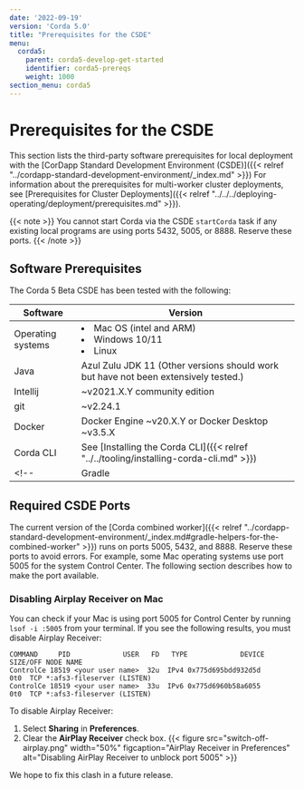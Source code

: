 ```yaml
---
date: '2022-09-19'
version: 'Corda 5.0'
title: "Prerequisites for the CSDE"
menu:
  corda5:
    parent: corda5-develop-get-started
    identifier: corda5-prereqs
    weight: 1000
section_menu: corda5
---
```

# Prerequisites for the CSDE
This section lists the third-party software prerequisites for local deployment with the [CorDapp Standard Development Environment (CSDE)]({{< relref "../cordapp-standard-development-environment/_index.md" >}})
For information about the prerequisites for multi-worker cluster deployments, see [Prerequisites for Cluster Deployments]({{< relref "../../../deploying-operating/deployment/prerequisites.md" >}}).

{{< note >}}
You cannot start Corda via the CSDE `startCorda` task if any existing local programs are using ports 5432, 5005, or 8888. Reserve these ports.
{{< /note >}}

## Software Prerequisites

The Corda 5 Beta CSDE has been tested with the following:

| Software          | Version                                                                             |
| ----------------- | ----------------------------------------------------------------------------------- |
| Operating systems | <li>Mac OS (intel and ARM)</li><li>Windows 10/11</li><li>Linux</li>                 |
| Java              | Azul Zulu JDK 11 (Other versions should work but have not been extensively tested.) |
| Intellij          | ~v2021.X.Y community edition                                                        |
| git               | ~v2.24.1                                                                            |
| Docker            | Docker Engine ~v20.X.Y or Docker Desktop ~v3.5.X                                    |
| Corda CLI         | See [Installing the Corda CLI]({{< relref "../../tooling/installing-corda-cli.md" >}})        |
<!--| Gradle |  7.0+   |-->

<!--## Hardware prerequisites

Most of the computers that we use to develop, build, and test Corda 5 have:

| Hardware  | Description                        |
| --------- | ---------------------------------- |
| CPU       | Gen 9 Intel (6 cores / 12 threads) |
| RAM       | 32GiB                              |
| Hard disk | At least 30GiB.                    |

These are not minimum specifications.
This what is known to work with the code as of Developer Preview 2.-->

## Required CSDE Ports

The current version of the [Corda combined worker]({{< relref "../cordapp-standard-development-environment/_index.md#gradle-helpers-for-the-combined-worker" >}}) runs on ports 5005, 5432, and 8888. Reserve these ports to avoid errors. For example, some Mac operating systems use port 5005 for the system Control Center. The following section describes how to make the port available.

### Disabling Airplay Receiver on Mac

You can check if your Mac is using port 5005 for Control Center by running `lsof -i :5005` from your terminal. If you see the following results, you must disable Airplay Receiver:

```shell
COMMAND     PID             USER   FD   TYPE             DEVICE SIZE/OFF NODE NAME
ControlCe 18519 <your user name>  32u  IPv4 0x775d695bdd932d5d      0t0  TCP *:afs3-fileserver (LISTEN)
ControlCe 18519 <your user name>  33u  IPv6 0x775d6960b58a6055      0t0  TCP *:afs3-fileserver (LISTEN)
```
To disable Airplay Receiver:
1. Select **Sharing** in **Preferences**.
2. Clear the **AirPlay Receiver** check box.
   {{< figure src="switch-off-airplay.png" width="50%" figcaption="AirPlay Receiver in Preferences" alt="Disabling AirPlay Receiver to unblock port 5005" >}}

We hope to fix this clash in a future release.
